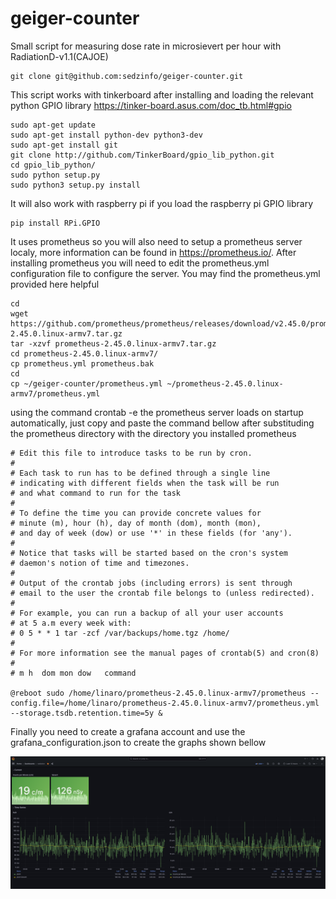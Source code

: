 # geiger-counter
Small script for measuring dose rate in microsievert per hour with RadiationD-v1.1(CAJOE)

```
git clone git@github.com:sedzinfo/geiger-counter.git
```

This script works with tinkerboard after installing and loading the relevant python GPIO library https://tinker-board.asus.com/doc_tb.html#gpio
```
sudo apt-get update
sudo apt-get install python-dev python3-dev
sudo apt-get install git
git clone http://github.com/TinkerBoard/gpio_lib_python.git
cd gpio_lib_python/
sudo python setup.py
sudo python3 setup.py install
```

It will also work with raspberry pi if you load the raspberry pi GPIO library
```
pip install RPi.GPIO
```

It uses prometheus so you will also need to setup a prometheus server localy, more information can be found in https://prometheus.io/. After installing prometheus you will need to edit the prometheus.yml configuration file to configure the server. You may find the prometheus.yml provided here helpful
```
cd
wget https://github.com/prometheus/prometheus/releases/download/v2.45.0/prometheus-2.45.0.linux-armv7.tar.gz
tar -xzvf prometheus-2.45.0.linux-armv7.tar.gz
cd prometheus-2.45.0.linux-armv7/
cp prometheus.yml prometheus.bak
cd
cp ~/geiger-counter/prometheus.yml ~/prometheus-2.45.0.linux-armv7/prometheus.yml
```
using the command crontab -e the prometheus server loads on startup automatically, just copy and paste the command bellow after substituding the prometheus directory with the directory you installed prometheus

```
# Edit this file to introduce tasks to be run by cron.
# 
# Each task to run has to be defined through a single line
# indicating with different fields when the task will be run
# and what command to run for the task
# 
# To define the time you can provide concrete values for
# minute (m), hour (h), day of month (dom), month (mon),
# and day of week (dow) or use '*' in these fields (for 'any').
# 
# Notice that tasks will be started based on the cron's system
# daemon's notion of time and timezones.
# 
# Output of the crontab jobs (including errors) is sent through
# email to the user the crontab file belongs to (unless redirected).
# 
# For example, you can run a backup of all your user accounts
# at 5 a.m every week with:
# 0 5 * * 1 tar -zcf /var/backups/home.tgz /home/
# 
# For more information see the manual pages of crontab(5) and cron(8)
# 
# m h  dom mon dow   command

@reboot sudo /home/linaro/prometheus-2.45.0.linux-armv7/prometheus --config.file=/home/linaro/prometheus-2.45.0.linux-armv7/prometheus.yml --storage.tsdb.retention.time=5y &
```

Finally you need to create a grafana account and use the grafana_configuration.json to create the graphs shown bellow

![Alt text](https://github.com/sedzinfo/geiger-counter/blob/main/grafana.png)
